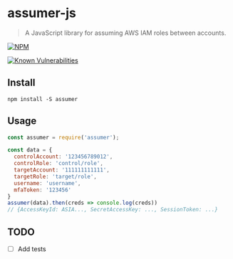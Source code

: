 # assumer-js
> A JavaScript library for assuming AWS IAM roles between accounts.

[![NPM](https://nodei.co/npm/assumer.png?downloads=true)](https://nodei.co/npm/assumer/)

[![Known Vulnerabilities](https://snyk.io/test/npm/assumer/badge.svg?style=flat-square)](https://snyk.io/test/npm/assumer)

## Install

```
npm install -S assumer
```

## Usage

```js
const assumer = require('assumer');

const data = {
  controlAccount: '123456789012',
  controlRole: 'control/role',
  targetAccount: '111111111111',
  targetRole: 'target/role',
  username: 'username',
  mfaToken: '123456'
}
assumer(data).then(creds => console.log(creds))
// {AccessKeyId: ASIA..., SecretAccessKey: ..., SessionToken: ...}
```

## TODO
- [ ] Add tests
